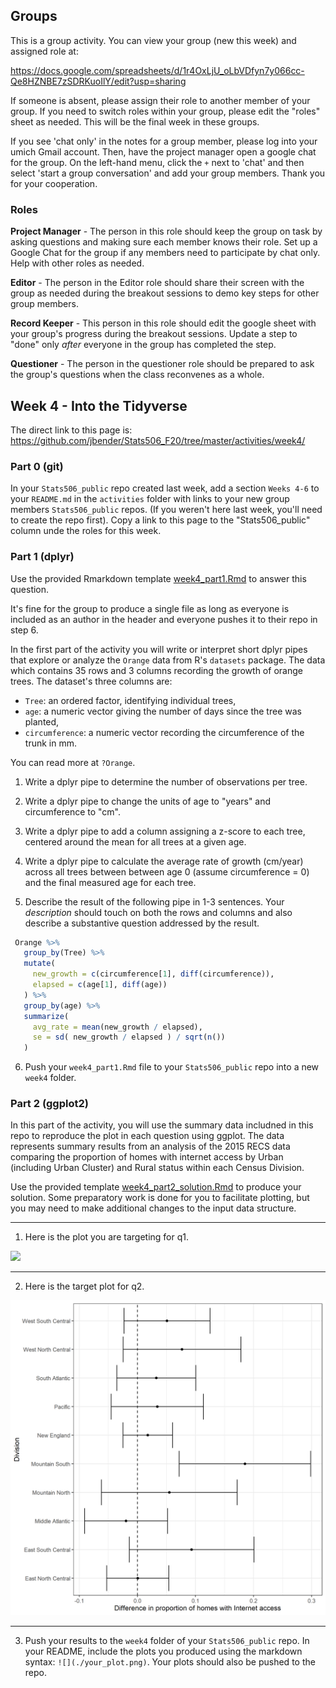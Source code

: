 ## Groups

This is a group activity. You can view your group (new this week) 
and assigned role at:

https://docs.google.com/spreadsheets/d/1r4OxLjU_oLbVDfyn7y066cc-Qe8HZNBE7zSDRKuoIlY/edit?usp=sharing

If someone is absent, please assign their role to another member of your group.
If you need to switch roles within your group, please edit the "roles" sheet
as needed. This will be the final week in these groups. 

If you see 'chat only' in the notes for a group member, please log into 
your umich Gmail account.  Then, have the project manager open a google chat 
for the group.  On the left-hand menu, click the `+` next to
'chat' and then select 'start a group conversation' and add your group members.
Thank you for your cooperation.

### Roles

**Project Manager** - The person in this role should keep the group on task
by asking questions and making sure each member knows their role.
Set up a Google Chat for the group if any members need to participate by
chat only. Help with other roles as needed.

**Editor** - The person in the Editor role should share their screen with the
group as needed during the breakout sessions to demo key steps for other group
members. 

**Record Keeper** - This person in this role should edit the google sheet 
with your group's progress during the breakout sessions. Update a step to "done"
only *after* everyone in the group has completed the step.  

**Questioner** - The person in the questioner role should be prepared to ask the
group's questions when the class reconvenes as a whole. 

## Week 4 - Into the Tidyverse

The direct link to this page is:
https://github.com/jbender/Stats506_F20/tree/master/activities/week4/

### Part 0 (git)

In your `Stats506_public` repo created last week, add a section `Weeks 4-6` to
your `README.md` in the `activities` folder with links to your new group
members `Stats506_public` repos. (If you weren't here last week, you'll
need to create the repo first). Copy a link to this page to the 
"Stats506_public" column unde the roles for this week.  

### Part 1 (dplyr)

Use the provided Rmarkdown template [week4_part1.Rmd](./week4_part1.Rmd)
to answer this question. 

It's fine for the group to produce a single file as long as everyone is
included as an author in the header and everyone pushes it to their repo in 
step 6. 

In the first part of the activity you will write or interpret short dplyr pipes
that explore or analyze the `Orange` data from R's `datasets` package. The data
which contains 35 rows and 3 columns recording the growth
of orange trees.  The dataset's three columns are:

  - `Tree`: an ordered factor, identifying individual trees, 
  - `age`: a numeric vector giving the number of days 
    since the tree was planted,
  - `circumference`: a numeric vector recording the circumference of the 
    trunk in mm. 

You can read more at `?Orange`. 

1. Write a dplyr pipe to determine the number of
observations per tree.

2. Write a dplyr pipe to change the units of age to "years" 
and circumference to "cm".
 
3. Write a dplyr pipe to add a column assigning a
z-score to each tree, centered around the mean for all trees at a given age.
 
4. Write a dplyr pipe to calculate the average rate of growth
(cm/year) across all trees between between age 0 (assume circumference = 0) and
the final measured age for each tree.

5. Describe the result of the following pipe in 1-3 sentences. Your
    *description* should touch on both the rows and columns and also describe
    a substantive question addressed by the result. 

```r
 Orange %>%
   group_by(Tree) %>%
   mutate( 
     new_growth = c(circumference[1], diff(circumference)),
     elapsed = c(age[1], diff(age))
   ) %>%
   group_by(age) %>% 
   summarize( 
     avg_rate = mean(new_growth / elapsed),
     se = sd( new_growth / elapsed ) / sqrt(n()) 
   )
```

6. Push your `week4_part1.Rmd` file to your `Stats506_public` repo into a new
   `week4` folder.  

### Part 2 (ggplot2)

In this part of the activity, you will use the summary data includned in this 
repo to reproduce the plot in each question using ggplot. The data represents
summary results from an analysis of the 2015 RECS data comparing the proportion
of homes with internet access by Urban (including Urban Cluster) and Rural
status within each Census Division. 

Use the provided template [week4_part2_solution.Rmd](week4_part2_solution.Rmd)
to produce your solution. Some preparatory work is done for you to facilitate
plotting, but you may need to make additional changes to the input data 
structure. 

---

1. Here is the plot you are targeting for q1.

![](Stats506_public/activities/Week5/w4_p2_q1_plot.png)

---

2. Here is the target plot for q2. 

![](./w4_p2_q2_plot.png)

---

3. Push your results to the `week4` folder of your `Stats506_public` repo. 
In your README, include the plots you produced using the markdown syntax:
`![](./your_plot.png)`. Your plots should also be pushed to the repo.

